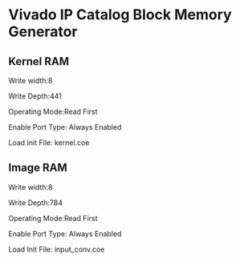 # Vivado IP Catalog Block Memory Generator
## Kernel RAM

Write width:8

Write Depth:441

Operating Mode:Read First

Enable Port Type: Always Enabled

Load Init File: kernel.coe

## Image RAM
Write width:8 

Write Depth:784

Operating Mode:Read First

Enable Port Type: Always Enabled

Load Init File: input_conv.coe
